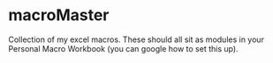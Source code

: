 # macroMaster
Collection of my  excel macros. These should all sit as modules in your Personal Macro Workbook (you can google how to set this up).
